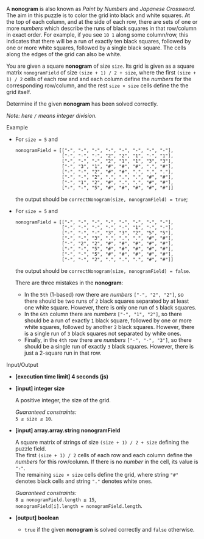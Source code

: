 
A  **nonogram**  is also known as  _Paint by Numbers_  and  _Japanese Crossword_. The aim in this puzzle is to color the grid into black and white squares. At the top of each column, and at the side of each row, there are sets of one or more  _numbers_  which describe the runs of black squares in that row/column in exact order. For example, if you see  `10 1`  along some column/row, this indicates that there will be a run of exactly ten black squares, followed by one or more white squares, followed by a single black square. The cells along the edges of the grid can also be white.

You are given a square  **nonogram**  of size  `size`. Its grid is given as a square matrix  `nonogramField`  of size  `(size + 1) / 2 + size`, where the first  `(size + 1) / 2`  cells of each row and and each column define the  _numbers_  for the corresponding row/column, and the rest  `size × size`  cells define the the grid itself.

Determine if the given  **nonogram**  has been solved correctly.

_Note: here  `/`  means integer division._

Example

-   For  `size = 5`  and
    
    ```
    nonogramField = [["-", "-", "-", "-", "-", "-", "-", "-"],
                     ["-", "-", "-", "2", "2", "1", "-", "1"],
                     ["-", "-", "-", "2", "1", "1", "3", "3"],
                     ["-", "3", "1", "#", "#", "#", ".", "#"],
                     ["-", "-", "2", "#", "#", ".", ".", "."],
                     ["-", "-", "2", ".", ".", ".", "#", "#"],
                     ["-", "1", "2", "#", ".", ".", "#", "#"],
                     ["-", "-", "5", "#", "#", "#", "#", "#"]]
    
    ```
    
    the output should be  `correctNonogram(size, nonogramField) = true`;
    
-   For  `size = 5`  and
    
    ```
    nonogramField = [["-", "-", "-", "-", "-", "-", "-", "-"],
                     ["-", "-", "-", "-", "-", "1", "-", "-"],
                     ["-", "-", "-", "3", "3", "2", "5", "5"],
                     ["-", "-", "3", ".", ".", ".", "#", "#"],
                     ["-", "2", "2", "#", "#", "#", "#", "#"],
                     ["-", "-", "5", "#", "#", "#", "#", "#"],
                     ["-", "-", "5", "#", "#", "#", "#", "#"],
                     ["-", "-", "2", ".", ".", ".", "#", "#"]]
    
    ```
    
    the output should be  `correctNonogram(size, nonogramField) = false`.
    
    There are three mistakes in the  **nonogram**:
    
    -   In the  `5th`  (1-based) row there are  _numbers_  `["-", "2", "2"]`, so there should be two runs of  `2`  black squares separated by at least one white square. However, there is only one run of  `5`  black squares.
    -   In the  `6th`  column there are  _numbers_  `["-", "1", "2"]`, so there should be a run of exactly  `1`  black square, followed by one or more white squares, followed by another  `2`  black squares. However, there is a single run of  `3`  black squares not separated by white ones.
    -   Finally, in the  `4th`  row there are  _numbers_  `["-", "-", "3"]`, so there should be a single run of exactly  `3`  black squares. However, there is just a 2-square run in that row.

Input/Output

-   **[execution time limit] 4 seconds (js)**
    
-   **[input] integer size**
    
    A positive integer, the size of the grid.
    
    _Guaranteed constraints:_  
    `5 ≤ size ≤ 10`.
    
-   **[input] array.array.string nonogramField**
    
    A square matrix of strings of size  `(size + 1) / 2 + size`  defining the puzzle field.  
    The first  `(size + 1) / 2`  cells of each row and each column define the  _numbers_  for this row/column. If there is no  _number_  in the cell, its value is  `"-"`.  
    The remaining  `size × size`  cells define the grid, where string  `"#"`  denotes black cells and string  `"."`  denotes white ones.
    
    _Guaranteed constraints:_  
    `8 ≤ nonogramField.length ≤ 15`,  
    `nonogramField[i].length = nonogramField.length`.
    
-   **[output] boolean**
    
    -   `true`  if the given  **nonogram**  is solved correctly and  `false`  otherwise.